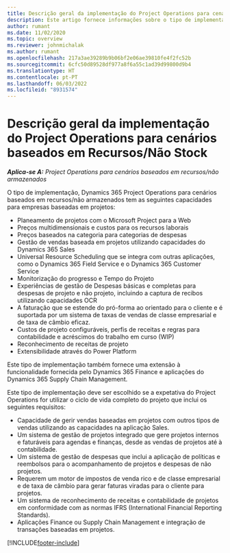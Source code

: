 ```yaml
---
title: Descrição geral da implementação do Project Operations para cenários baseados em Recursos/Não Stock
description: Este artigo fornece informações sobre o tipo de implementação, Project Operations para cenários baseados em recursos/não abastecidos.
author: rumant
ms.date: 11/02/2020
ms.topic: overview
ms.reviewer: johnmichalak
ms.author: rumant
ms.openlocfilehash: 217a3ae39289b9b06bf2e06ae39810fe4f2fc52b
ms.sourcegitcommit: 6cfc50d89528df977a8f6a55c1ad39d99800d9b4
ms.translationtype: HT
ms.contentlocale: pt-PT
ms.lasthandoff: 06/03/2022
ms.locfileid: "8931574"
---
```

# <a name="project-operations-for-resourcenon-stocked-based-scenarios-deployment-overview"></a>Descrição geral da implementação do Project Operations para cenários baseados em Recursos/Não Stock

_**Aplica-se A:** Project Operations para cenários baseados em recursos/não armazenados_

O tipo de implementação, Dynamics 365 Project Operations para cenários baseados em recursos/não armazenados tem as seguintes capacidades para empresas baseadas em projetos:

- Planeamento de projetos com o Microsoft Project para a Web
- Preços multidimensionais e custos para os recursos laborais
- Preços baseados na categoria para categorias de despesas
- Gestão de vendas baseada em projetos utilizando capacidades do Dynamics 365 Sales
- Universal Resource Scheduling que se integra com outras aplicações, como o Dynamics 365 Field Service e o Dynamics 365 Customer Service
- Monitorização do progresso e Tempo do Projeto
- Experiências de gestão de Despesas básicas e completas para despesas de projeto e não projeto, incluindo a captura de recibos utilizando capacidades OCR
- A faturação que se estende do pró-forma ao orientado para o cliente e é suportada por um sistema de taxas de vendas de classe empresarial e de taxa de câmbio eficaz.
- Custos de projeto configuráveis, perfis de receitas e regras para contabilidade e acréscimos do trabalho em curso (WIP)
- Reconhecimento de receitas de projeto
- Extensibilidade através do Power Platform

Este tipo de implementação também fornece uma extensão à funcionalidade fornecida pelo Dynamics 365 Finance e aplicações do Dynamics 365 Supply Chain Management.

Este tipo de implementação deve ser escolhido se a expetativa do Project Operations for utilizar o ciclo de vida completo do projeto que inclui os seguintes requisitos:

- Capacidade de gerir vendas baseadas em projetos com outros tipos de vendas utilizando as capacidades na aplicação Sales.
- Um sistema de gestão de projetos integrado que gere projetos internos e faturáveis para agendas e finanças, desde as vendas de projetos até à contabilidade.
- Um sistema de gestão de despesas que inclui a aplicação de políticas e reembolsos para o acompanhamento de projetos e despesas de não projetos.
- Requerem um motor de impostos de venda rico e de classe empresarial e de taxa de câmbio para gerar faturas viradas para o cliente para projetos.
- Um sistema de reconhecimento de receitas e contabilidade de projetos em conformidade com as normas IFRS (International Financial Reporting Standards).
- Aplicações Finance ou Supply Chain Management e integração de transações baseadas em projetos.


[!INCLUDE[footer-include](../includes/footer-banner.md)]